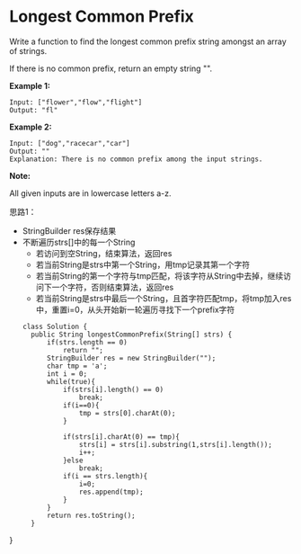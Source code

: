 # Longest Common Prefix

Write a function to find the longest common prefix string amongst an array of strings.

If there is no common prefix, return an empty string "".

**Example 1:**
```
Input: ["flower","flow","flight"]
Output: "fl"
```
**Example 2:**
```
Input: ["dog","racecar","car"]
Output: ""
Explanation: There is no common prefix among the input strings.
```
**Note:**

All given inputs are in lowercase letters a-z.

思路1：
* StringBuilder res保存结果
* 不断遍历strs[]中的每一个String
  * 若访问到空String，结束算法，返回res
  * 若当前String是strs中第一个String，用tmp记录其第一个字符
  * 若当前String的第一个字符与tmp匹配，将该字符从String中去掉，继续访问下一个字符，否则结束算法，返回res
  * 若当前String是strs中最后一个String，且首字符匹配tmp，将tmp加入res中，重置i=0，从头开始新一轮遍历寻找下一个prefix字符
  ```
  class Solution {
    public String longestCommonPrefix(String[] strs) {
        if(strs.length == 0)
            return "";
        StringBuilder res = new StringBuilder("");
        char tmp = 'a';
        int i = 0;
        while(true){
            if(strs[i].length() == 0)
                break;
            if(i==0){
                tmp = strs[0].charAt(0);
            }
            
            if(strs[i].charAt(0) == tmp){
                strs[i] = strs[i].substring(1,strs[i].length());
                i++;
            }else
                break;
            if(i == strs.length){
                i=0;
                res.append(tmp);
            }          
        }
        return res.toString();
    }
}
  ```
